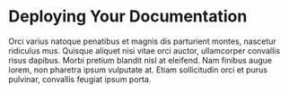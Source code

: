 # Deploying Your Documentation

Orci varius natoque penatibus et magnis dis parturient montes, nascetur ridiculus mus. Quisque aliquet nisi vitae orci auctor, ullamcorper convallis risus dapibus. Morbi pretium blandit nisl at eleifend. Nam finibus augue lorem, non pharetra ipsum vulputate at. Etiam sollicitudin orci et purus pulvinar, convallis feugiat ipsum porta. 